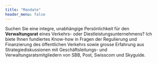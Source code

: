 ```yaml
---
title: "Mandate"
header_menu: false
---
```

Suchen Sie eine integre, unabhängige Persönlichkeit für den **Verwaltungsrat** eines Verkehrs- oder Diestleistungsunternehmens? Ich biete Ihnen fundiertes Know-how in Fragen der Regulierung und Finanzierung des öffentlichen Verkehrs sowie grosse Erfahrung aus Strategiediskussionen mit Geschäftsleitungs- und Verwaltungsratsmitgliedern von SBB, Post, Swisscom und Skyguide.
